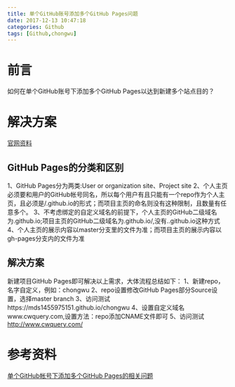 ```yaml
---
title: 单个GitHub账号添加多个GitHub Pages问题
date: 2017-12-13 10:47:18
categories: Github
tags: [Github,chongwu]
---
```


# 前言
如何在单个GitHub账号下添加多个GitHub Pages以达到新建多个站点目的？

# 解决方案
[官网资料](https://pages.github.com/)

## GitHub Pages的分类和区别
1、GitHub Pages分为两类:User or organization site、Project site
2、个人主页必须要和用户的GitHub帐号同名，所以每个用户有且只能有一个repo作为个人主页，且必须是<username>/<username>.github.io的形式；而项目主页的命名则没有这种限制，且数量有任意多个。
3、不考虑绑定的自定义域名的前提下，个人主页的GitHub二级域名为<username>.github.io;项目主页的GitHub二级域名为<username>.github.io/<projectname>,没有<projectname>.<username>.github.io这种方式
4、个人主页的展示内容以master分支里的文件为准；而项目主页的展示内容以gh-pages分支内的文件为准

## 解决方案
新建项目GitHub Pages即可解决以上需求，大体流程总结如下：
1、新建repo，名字自定义，例如：chongwu
2、repo设置修改GitHub Pages部分Source设置，选择master branch
3、访问测试https://mds1455975151.github.io/chongwu
4、设置自定义域名www.cwquery.com,设置方法：repo添加CNAME文件即可
5、访问测试 http://www.cwquery.com/

# 参考资料
[单个GitHub帐号下添加多个GitHub Pages的相关问题](https://segmentfault.com/a/1190000003946969)
